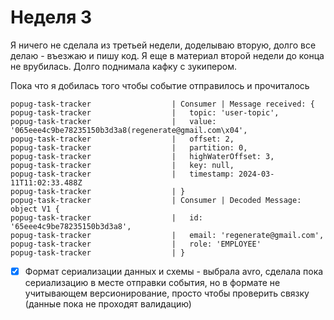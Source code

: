 # Неделя 3

Я ничего не сделала из третьей недели, доделываю вторую, долго все делаю - въезжаю и пишу код. Я еще в материал второй 
недели до конца не врубилась. Долго поднимала кафку с зукипером.

Пока что я добилась того чтобы событие отправилось и прочиталось

```shell
popug-task-tracker                  | Consumer | Message received: {
popug-task-tracker                  |   topic: 'user-topic',
popug-task-tracker                  |   value: '065eee4c9be78235150b3d3a8(regenerate@gmail.com\x04',
popug-task-tracker                  |   offset: 2,
popug-task-tracker                  |   partition: 0,
popug-task-tracker                  |   highWaterOffset: 3,
popug-task-tracker                  |   key: null,
popug-task-tracker                  |   timestamp: 2024-03-11T11:02:33.488Z
popug-task-tracker                  | }
popug-task-tracker                  | Consumer | Decoded Message: object V1 {
popug-task-tracker                  |   id: '65eee4c9be78235150b3d3a8',
popug-task-tracker                  |   email: 'regenerate@gmail.com',
popug-task-tracker                  |   role: 'EMPLOYEE'
popug-task-tracker                  | }
```

- [x] Формат сериализации данных и схемы - выбрала avro, сделала пока сериализацию в месте отправки события, но в формате не учитывающем версионирование, просто чтобы проверить связку (данные пока не проходят валидацию)
